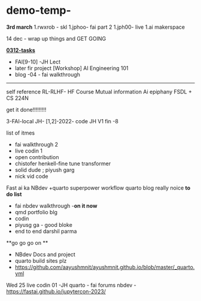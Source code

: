 # demo-temp-

**3rd march**
1.rwxrob - skl
1.jphoo- fai part 2 
1.jph00- live
1.ai makerspace


14 dec - wrap up things and GET GOING 

<ins>**0312-tasks**</ins>
- FAI[9-10] -JH Lect
- later fir project [Workshop] AI Engineering 101
- blog -04 - fai walkthrough

---------------------------------------------------------------------------------------

self reference
RL-RLHF- HF Course 
Mutual information
Ai epiphany
FSDL + CS 224N


get it done!!!!!!!!!


3-FAI-local
JH- [1,2]-2022- code
JH V1 fin -8

list of itmes
- fai walkthrough 2
- live codin 1
- open contribution
- chistofer henkell-fine tune transformer
- solid dude ; piyush garg
- nick vid code

Fast ai ka NBdev +quarto superpower workflow
quarto blog really noice 
**to do list**
- fai nbdev walkthrough -**on it now**
- qmd portfolio blg
- codin
- piyusg ga - good bloke
- end to end darshil parma

**go go go on **
- NBdev Docs and project
- quarto build sites plz
- https://github.com/aayushmnit/ayushmnit.github.io/blob/master/_quarto.yml

Wed 25
live codin 01 -JH
quarto - fai forums
nbdev -https://fastai.github.io/jupytercon-2023/



